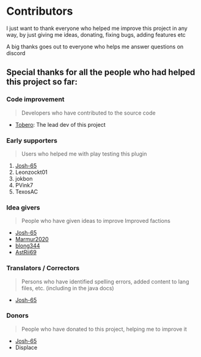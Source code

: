 # Contributors

I just want to thank everyone who helped me improve this project
in any way, by just giving me ideas, donating, fixing bugs, adding features etc

A big thanks goes out to everyone who helps me answer questions on discord

## Special thanks for all the people who had helped this project so far:

### Code improvement

> Developers who have contributed to the source code

* [Tobero](https://github.com/ToberoCat): The lead dev of this project

### Early supporters

> Users who helped me with play testing this plugin

1. [Josh-65](https://github.com/Josh-65)
2. Leonzockt01
3. jokbon
4. PVink7
5. TexosAC

### Idea givers

> People who have given ideas to improve Improved factions

* [Josh-65](https://github.com/Josh-65)
* [Marmur2020](https://github.com/Marmur2020)
* [blong344](https://github.com/blong344)
* [AstRii69](https://github.com/AstRii69)

### Translators / Correctors

> Persons who have identified spelling errors, added content to lang files, etc. (including in the java docs)

* [Josh-65](https://github.com/Josh-65)


### Donors

> People who have donated to this project, helping me to improve it

* [Josh-65](https://github.com/Josh-65)
* Displace